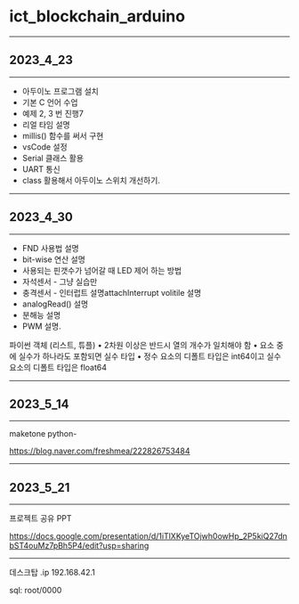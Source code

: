 # ict_blockchain_arduino

- - -
## 2023_4_23
- - -
* 아두이노 프로그램 설치
* 기본 C 언어 수업
* 예제 2, 3 번 진행7
* 리얼 타임 설명
* millis() 함수를 써서 구현
* vsCode 설정
* Serial 클래스 활용
* UART 통신
* class 활용해서 아두이노 스위치 개선하기. 

- - -
## 2023_4_30
- - -
* FND 사용법 설명
* bit-wise 연산 설명
* 사용되는 핀갯수가 넘어갈 때 LED 제어 하는 방법 
* 자석센서 - 그냥 실습만
* 충격센서 - 인터럽트 설명attachInterrupt volitile 설명
* analogRead() 설명
* 분해능 설명
* PWM 설명. 

파이썬 객체 (리스트, 튜플)
• 2차원 이상은 반드시 열의 개수가 일치해야 함
• 요소 중에 실수가 하나라도 포함되면 실수 타입
• 정수 요소의 디폴트 타입은 int64이고 실수 요소의 디폴트 타입은 float64


- - -
## 2023_5_14
- - -
maketone python-

https://blog.naver.com/freshmea/222826753484


- - -
## 2023_5_21
- - -
프로젝트 공유 PPT

https://docs.google.com/presentation/d/1iTlXKyeTOjwh0owHp_2P5kiQ27dnbST4ouMz7pBh5P4/edit?usp=sharing






----
데스크탑 .ip
192.168.42.1

sql:
root/0000